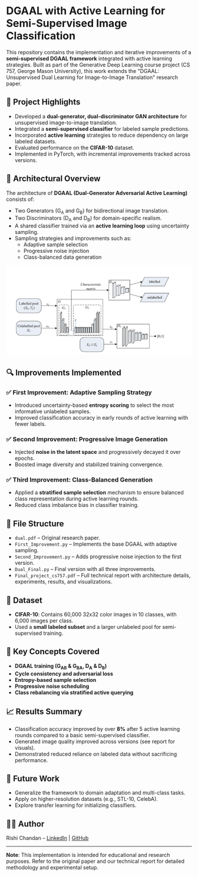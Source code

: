
# DGAAL with Active Learning for Semi-Supervised Image Classification

This repository contains the implementation and iterative improvements of a **semi-supervised DGAAL framework** integrated with active learning strategies. Built as part of the Generative Deep Learning course project (CS 757, George Mason University), this work extends the "DGAAL: Unsupervised Dual Learning for Image-to-Image Translation" research paper.

## 📌 Project Highlights

- Developed a **dual-generator, dual-discriminator GAN architecture** for unsupervised image-to-image translation.
- Integrated a **semi-supervised classifier** for labeled sample predictions.
- Incorporated **active learning** strategies to reduce dependency on large labeled datasets.
- Evaluated performance on the **CIFAR-10** dataset.
- Implemented in PyTorch, with incremental improvements tracked across versions.

## 🔧 Architectural Overview

The architecture of **DGAAL (Dual-Generator Adversarial Active Learning)** consists of:

- Two Generators (G<sub>A</sub> and G<sub>B</sub>) for bidirectional image translation.
- Two Discriminators (D<sub>A</sub> and D<sub>B</sub>) for domain-specific realism.
- A shared classifier trained via an **active learning loop** using uncertainty sampling.
- Sampling strategies and improvements such as:
  - Adaptive sample selection
  - Progressive noise injection
  - Class-balanced data generation

![DGAAL Architecture](dgaal_architecture.png)


## 🔍 Improvements Implemented

### ✅ First Improvement: Adaptive Sampling Strategy
- Introduced uncertainty-based **entropy scoring** to select the most informative unlabeled samples.
- Improved classification accuracy in early rounds of active learning with fewer labels.

### ✅ Second Improvement: Progressive Image Generation
- Injected **noise in the latent space** and progressively decayed it over epochs.
- Boosted image diversity and stabilized training convergence.

### ✅ Third Improvement: Class-Balanced Generation
- Applied a **stratified sample selection** mechanism to ensure balanced class representation during active learning rounds.
- Reduced class imbalance bias in classifier training.

## 📁 File Structure

- `dual.pdf` – Original research paper.
- `First_Improvement.py` – Implements the base DGAAL with adaptive sampling.
- `Second_Improvement.py` – Adds progressive noise injection to the first version.
- `Dual_Final.py` – Final version with all three improvements.
- `Final_project_cs757.pdf` – Full technical report with architecture details, experiments, results, and visualizations.

## 🧪 Dataset

- **CIFAR-10**: Contains 60,000 32x32 color images in 10 classes, with 6,000 images per class.
- Used a **small labeled subset** and a larger unlabeled pool for semi-supervised training.

## 🧠 Key Concepts Covered

- **DGAAL training (G<sub>AB</sub> & G<sub>BA</sub>, D<sub>A</sub> & D<sub>B</sub>)**
- **Cycle consistency and adversarial loss**
- **Entropy-based sample selection**
- **Progressive noise scheduling**
- **Class rebalancing via stratified active querying**

## 📈 Results Summary

- Classification accuracy improved by over **8%** after 5 active learning rounds compared to a basic semi-supervised classifier.
- Generated image quality improved across versions (see report for visuals).
- Demonstrated reduced reliance on labeled data without sacrificing performance.

## 🚀 Future Work

- Generalize the framework to domain adaptation and multi-class tasks.
- Apply on higher-resolution datasets (e.g., STL-10, CelebA).
- Explore transfer learning for initializing classifiers.

## 👨‍💻 Author

Rishi Chandan – [LinkedIn](https://www.linkedin.com/in/rishichandan/) | [GitHub](https://github.com/rishichandan)

---

**Note**: This implementation is intended for educational and research purposes. Refer to the original paper and our technical report for detailed methodology and experimental setup.

